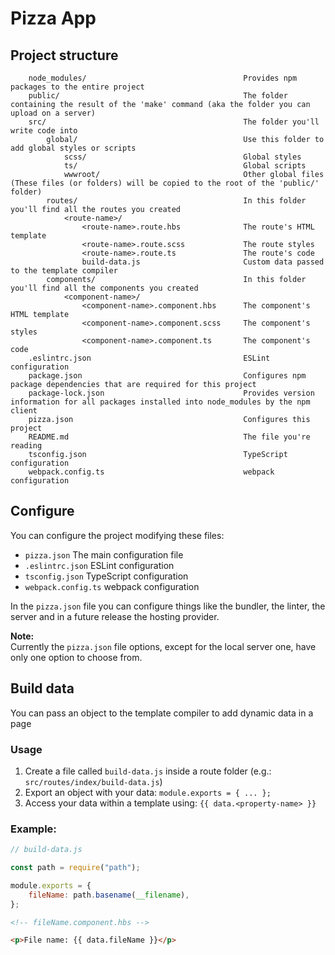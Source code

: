 # Pizza App

## Project structure

```
    node_modules/                                   Provides npm packages to the entire project
    public/                                         The folder containing the result of the 'make' command (aka the folder you can upload on a server)
    src/                                            The folder you'll write code into
        global/                                     Use this folder to add global styles or scripts
            scss/                                   Global styles
            ts/                                     Global scripts
            wwwroot/                                Other global files (These files (or folders) will be copied to the root of the 'public/' folder)
        routes/                                     In this folder you'll find all the routes you created
            <route-name>/
                <route-name>.route.hbs              The route's HTML template
                <route-name>.route.scss             The route styles
                <route-name>.route.ts               The route's code
                build-data.js                       Custom data passed to the template compiler
        components/                                 In this folder you'll find all the components you created
            <component-name>/
                <component-name>.component.hbs      The component's HTML template
                <component-name>.component.scss     The component's styles
                <component-name>.component.ts       The component's code
    .eslintrc.json                                  ESLint configuration
    package.json                                    Configures npm package dependencies that are required for this project
    package-lock.json                               Provides version information for all packages installed into node_modules by the npm client
    pizza.json                                      Configures this project
    README.md                                       The file you're reading
    tsconfig.json                                   TypeScript configuration
    webpack.config.ts                               webpack configuration
```

## Configure

You can configure the project modifying these files:
 - `pizza.json` The main configuration file
 - `.eslintrc.json` ESLint configuration
 - `tsconfig.json` TypeScript configuration
 - `webpack.config.ts` webpack configuration

In the `pizza.json` file you can configure things like the bundler, the linter, the server and in a future release the hosting provider.

**Note:**  
Currently the `pizza.json` file options, except for the local server one, have only one option to choose from.

## Build data

You can pass an object to the template compiler to add dynamic data in a page

### Usage

1. Create a file called `build-data.js` inside a route folder (e.g.: `src/routes/index/build-data.js`)
2. Export an object with your data: `module.exports = { ... };`
3. Access your data within a template using: `{{ data.<property-name> }}`

### Example:

```javascript
// build-data.js

const path = require("path");

module.exports = {
    fileName: path.basename(__filename),
};
```

```html
<!-- fileName.component.hbs -->

<p>File name: {{ data.fileName }}</p>
```